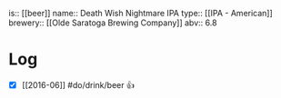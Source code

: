 is:: [[beer]]
name:: Death Wish Nightmare IPA
type:: [[IPA - American]]
brewery:: [[Olde Saratoga Brewing Company]]
abv:: 6.8

# Log
- [x] [[2016-06]] #do/drink/beer 👍
